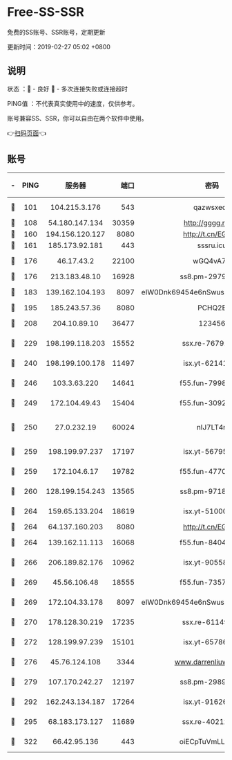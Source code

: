 # Free-SS-SSR

免费的SS账号、SSR账号，定期更新

更新时间：2019-02-27 05:02 +0800

## 说明

状态     ：🙂 - 良好 🙁 - 多次连接失败或连接超时

PING值   ：不代表真实使用中的速度，仅供参考。

账号兼容SS、SSR，你可以自由在两个软件中使用。

👉[扫码页面](https://liesauer.github.io/free-ss-ssr.github.io/)👈

## 账号

|-|PING|服务器|端口|密码|加密方式|区域|
|:----:|:----:|:-----:|-----:|:----:|:----:|:----:|
|🙂|101|104.215.3.176|543|qazwsxedc|aes-256-gcm|JP|
|🙂|108|54.180.147.134|30359|http://gggg.rocks|chacha20|KR|
|🙂|160|194.156.120.127|8080|http://t.cn/EGJIyrl|rc4-md5|RU|
|🙂|161|185.173.92.181|443|sssru.icu|rc4-md5|RU|
|🙂|176|46.17.43.2|22100|wGQ4vA7D|aes-256-gcm|RU|
|🙂|176|213.183.48.10|16928|ss8.pm-29798325|rc4-md5|RU|
|🙂|183|139.162.104.193|8097|eIW0Dnk69454e6nSwuspv9DmS201tQ0D|aes-256-cfb|JP|
|🙂|195|185.243.57.36|8080|PCHQ2E|rc4-md5|US|
|🙂|208|204.10.89.10|36477|123456|aes-256-cfb|US|
|🙂|229|198.199.118.203|15552|ssx.re-76791926|aes-256-cfb|US|
|🙂|240|198.199.100.178|11497|isx.yt-62141946|aes-256-cfb|US|
|🙂|246|103.3.63.220|14641|f55.fun-79984823|aes-256-cfb|SG|
|🙂|249|172.104.49.43|15404|f55.fun-30923847|aes-256-cfb|SG|
|🙂|250|27.0.232.19|60024|nIJ7LT4n|xchacha20-ietf-poly1305|HK|
|🙂|259|198.199.97.237|17197|isx.yt-56795890|aes-256-cfb|US|
|🙂|259|172.104.6.17|19782|f55.fun-47700700|aes-256-cfb|US|
|🙂|260|128.199.154.243|13565|ss8.pm-97184216|aes-256-cfb|SG|
|🙂|264|159.65.133.204|18619|isx.yt-51000018|aes-256-cfb|SG|
|🙂|264|64.137.160.203|8080|http://t.cn/EGJIyrl|rc4-md5|CA|
|🙂|264|139.162.11.113|16068|f55.fun-84043831|aes-256-cfb|SG|
|🙂|266|206.189.82.176|10962|isx.yt-90558804|aes-256-cfb|SG|
|🙂|269|45.56.106.48|18555|f55.fun-73571297|aes-256-cfb|US|
|🙂|269|172.104.33.178|8097|eIW0Dnk69454e6nSwuspv9DmS201tQ0D|aes-256-cfb|SG|
|🙂|270|178.128.30.219|17235|ssx.re-61149569|aes-256-cfb|SG|
|🙂|272|128.199.97.239|15101|isx.yt-65786071|aes-256-cfb|SG|
|🙂|276|45.76.124.108|3344|www.darrenliuwei.com|aes-256-cfb|AU|
|🙂|279|107.170.242.27|12197|ss8.pm-29892901|aes-256-cfb|US|
|🙂|292|162.243.134.187|17264|isx.yt-91626213|aes-256-cfb|US|
|🙂|295|68.183.173.127|11689|ssx.re-40212864|aes-256-cfb|US|
|🙂|322|66.42.95.136|443|oiECpTuVmLLxk4Ts|aes-256-cfb|US|
